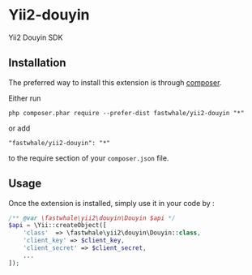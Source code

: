 Yii2-douyin
===========
Yii2 Douyin SDK

Installation
------------

The preferred way to install this extension is through [composer](http://getcomposer.org/download/).

Either run

```
php composer.phar require --prefer-dist fastwhale/yii2-douyin "*"
```

or add

```
"fastwhale/yii2-douyin": "*"
```

to the require section of your `composer.json` file.


Usage
-----

Once the extension is installed, simply use it in your code by  :

```php
/** @var \fastwhale\yii2\douyin\Douyin $api */
$api = \Yii::createObject([
    'class'  => \fastwhale\yii2\douyin\Douyin::class,
    'client_key' => $client_key,
    'client_secret' => $client_secret,
    ...
]);
```